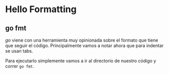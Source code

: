 # Hello Formatting

## go fmt

_go_ viene con una herramienta muy opinionada sobre el formato que tiene
que seguir el código. Principalmente vamos a notar ahora que para indentar
se usan tabs.

Para ejecutarlo simplemente vamos a ir al directorio de nuestro código y
correr `go fmt`.
